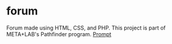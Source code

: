 # forum
Forum made using HTML, CSS, and PHP.
This project is part of META+LAB's Pathfinder program.
[Prompt](https://github.com/AlanConstantino/forum/blob/master/Pathfinder%20Challenge.pdf)
